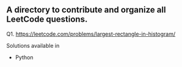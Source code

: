## A directory to contribute and organize all LeetCode questions.

Q1. https://leetcode.com/problems/largest-rectangle-in-histogram/

Solutions available in 
- Python 
